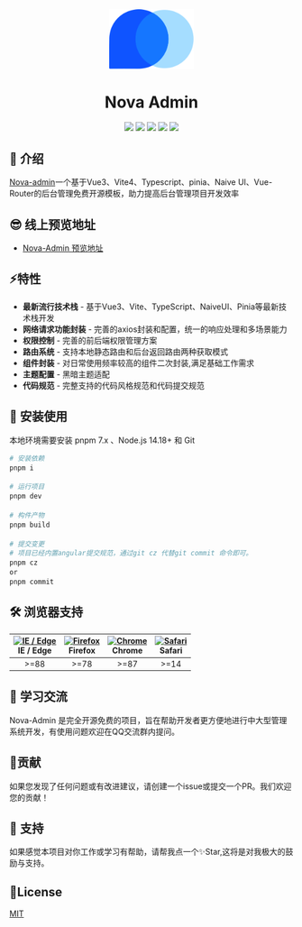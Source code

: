 <div align="center">
<img src="./public/favicon.svg" style="width:150px"/>
    <h1>Nova Admin</h1>
</div>

<div align="center">
    <img src="https://img.shields.io/github/license/chansee97/nova-admin"/>
    <img src="https://img.shields.io/badge/Vue-v3.2-green"/>
    <img src="https://img.shields.io/badge/Vite-v4.x-A94DFE"/>
    <img src="https://img.shields.io/github/stars/chansee97/nova-admin"/>
    <img src="https://img.shields.io/github/forks/chansee97/nova-admin"/>
</div>

## 🌈 介绍
[Nova-admin](https://github.com/chansee97/nova-admin)一个基于Vue3、Vite4、Typescript、pinia、Naive UI、Vue-Router的后台管理免费开源模板，助力提高后台管理项目开发效率

## 😎 线上预览地址

- [Nova-Admin 预览地址](https://admin-nova.vercel.app/)

## ⚡特性

-  **最新流行技术栈** - 基于Vue3、Vite、TypeScript、NaiveUI、Pinia等最新技术栈开发
-  **网络请求功能封装** - 完善的axios封装和配置，统一的响应处理和多场景能力
-  **权限控制** - 完善的前后端权限管理方案
-  **路由系统** - 支持本地静态路由和后台返回路由两种获取模式
-  **组件封装** - 对日常使用频率较高的组件二次封装,满足基础工作需求
-  **主题配置** - 黑暗主题适配
-  **代码规范** - 完整支持的代码风格规范和代码提交规范

## 🚧 安装使用

本地环境需要安装 pnpm 7.x 、Node.js 14.18+ 和 Git

```bash
# 安装依赖
pnpm i

# 运行项目
pnpm dev

# 构件产物
pnpm build

# 提交变更
# 项目已经内置angular提交规范，通过git cz 代替git commit 命令即可。
pnpm cz
or
pnpm commit
```
## 🛠️ 浏览器支持

| [<img src="https://raw.githubusercontent.com/alrra/browser-logos/master/src/edge/edge_48x48.png" alt="IE / Edge" width="24px" height="24px" />](http://godban.github.io/browsers-support-badges/)<br/>IE / Edge | [<img src="https://raw.githubusercontent.com/alrra/browser-logos/master/src/firefox/firefox_48x48.png" alt="Firefox" width="24px" height="24px" />](http://godban.github.io/browsers-support-badges/)<br/>Firefox | [<img src="https://raw.githubusercontent.com/alrra/browser-logos/master/src/chrome/chrome_48x48.png" alt="Chrome" width="24px" height="24px" />](http://godban.github.io/browsers-support-badges/)<br/>Chrome | [<img src="https://raw.githubusercontent.com/alrra/browser-logos/master/src/safari/safari_48x48.png" alt="Safari" width="24px" height="24px" />](http://godban.github.io/browsers-support-badges/)<br/>Safari |
| :-------------------------------------------------------------------------------------------------------------------------------------------------------------------------------------------------------------: | :---------------------------------------------------------------------------------------------------------------------------------------------------------------------------------------------------------------: | :-----------------------------------------------------------------------------------------------------------------------------------------------------------------------------------------------------------: | :-----------------------------------------------------------------------------------------------------------------------------------------------------------------------------------------------------------: |
|                                                                                                      >=88                                                                                                       |                                                                                                  >=78                                                                                                  |                                                                                            >=87                                                                                                   |                                                                                                >=14                                                                                   |

## 🙌 学习交流
Nova-Admin 是完全开源免费的项目，旨在帮助开发者更方便地进行中大型管理系统开发，有使用问题欢迎在QQ交流群内提问。
## 🧩贡献

如果您发现了任何问题或有改进建议，请创建一个issue或提交一个PR。我们欢迎您的贡献！

## 🤗 支持

如果感觉本项目对你工作或学习有帮助，请帮我点一个✨Star,这将是对我极大的鼓励与支持。

## 🧾License

[MIT](LICENSE)
